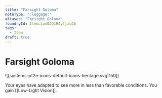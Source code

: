 ```yaml
---
title: "Farsight Goloma"
noteType: ":luggage:"
aliases: "Farsight Goloma"
foundryId: Item.LomGJQ1E4yfjzbJb
tags:
  - Item
draft: true
---
```


# Farsight Goloma
![[systems-pf2e-icons-default-icons-heritage.svg|150]]

Your eyes have adapted to see more in less than favorable conditions. You gain [[Low-Light Vision]].
